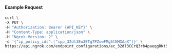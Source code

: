 <!-- Code generated for API Clients. DO NOT EDIT. -->

#### Example Request

```bash
curl \
-X PUT \
-H "Authorization: Bearer {API_KEY}" \
-H "Content-Type: application/json" \
-H "Ngrok-Version: 2" \
-d '{"ip_policy_ids":["ipp_32dl3Eu3ETg7PZowFMg5tNHXAaX"]}' \
https://api.ngrok.com/endpoint_configurations/ec_32dl3CCrQ3rb4paeqgRKtSAGLEk/ip_policy
```
